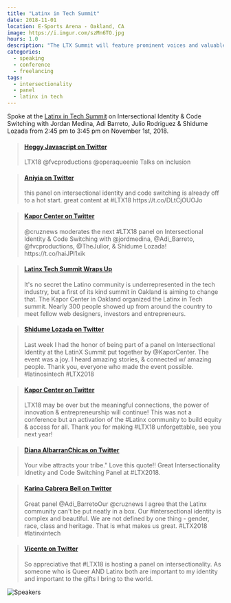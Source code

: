 ```yaml
---
title: "Latinx in Tech Summit"
date: 2018-11-01
location: E-Sports Arena - Oakland, CA
image: https://i.imgur.com/szMn6TO.jpg
hours: 1.0
description: "The LTX Summit will feature prominent voices and valuable curated programming, we will explore emerging tech, opportunities, access, advocacy, mindfulness, and identity."
categories:
  - speaking
  - conference
  - freelancing
tags:
  - intersectionality
  - panel
  - latinx in tech
---
```


Spoke at the [Latinx in Tech Summit](https://ltx-latinx-in-tech-summit.eventcreate.com/) on Intersectional Identity & Code Switching with Jordan Medina, Adi Barreto, Julio Rodriguez & Shidume Lozada from 2:45 pm to 3:45 pm on November 1st, 2018.

<blockquote class="embedly-card" data-card-controls="0"><h4><a href="https://twitter.com/heggyhere/status/1058116873311535104">Heggy Javascript on Twitter</a></h4><p>LTX18 @fvcproductions @operaqueenie Talks on inclusion</p></blockquote>
<script async src="//cdn.embedly.com/widgets/platform.js" charset="UTF-8"></script>

<blockquote class="embedly-card" data-card-controls="0"><h4><a href="https://twitter.com/operaqueenie/status/1058117519104331779">Aniyia on Twitter</a></h4><p>this panel on intersectional identity and code switching is already off to a hot start. great content at #LTX18 https://t.co/DLtCjOUOJo</p></blockquote>
<script async src="//cdn.embedly.com/widgets/platform.js" charset="UTF-8"></script>

<blockquote class="embedly-card" data-card-controls="0"><h4><a href="https://twitter.com/KaporCenter/status/1058117809660514304">Kapor Center on Twitter</a></h4><p>@cruznews moderates the next #LTX18 panel on Intersectional Identity &amp; Code Switching with @jordmedina, @Adi_Barreto, @fvcproductions, @TheJulior, &amp; Shidume Lozada! https://t.co/haiJPl1xik</p></blockquote>
<script async src="//cdn.embedly.com/widgets/platform.js" charset="UTF-8"></script>

<blockquote class="embedly-card" data-card-controls="0"><h4><a href="https://www.nbcbayarea.com/on-air/as-seen-on/Latinx-Tech-Summit-Wraps-Up_Bay-Area-499470651.html">Latinx Tech Summit Wraps Up</a></h4><p>It's no secret the Latino community is underrepresented in the tech industry, but a first of its kind summit in Oakland is aiming to change that. The Kapor Center in Oakland organized the Latinx in Tech summit. Nearly 300 people showed up from around the country to meet fellow web designers, investors and entrepreneurs.</p></blockquote>
<script async src="//cdn.embedly.com/widgets/platform.js" charset="UTF-8"></script>

<blockquote class="embedly-card" data-card-controls="0"><h4><a href="https://twitter.com/shidume/status/1060732915674308608">Shidume Lozada on Twitter</a></h4><p>Last week I had the honor of being part of a panel on Intersectional Identity at the LatinX Summit put together by @KaporCenter. The event was a joy. I heard amazing stories, &amp; connected w/ amazing people. Thank you, everyone who made the event possible. #latinosintech #LTX2018</p></blockquote>
<script async src="//cdn.embedly.com/widgets/platform.js" charset="UTF-8"></script>

<blockquote class="embedly-card" data-card-controls="0"><h4><a href="https://twitter.com/KaporCenter/status/1060226977783672833">Kapor Center on Twitter</a></h4><p>LTX18 may be over but the meaningful connections, the power of innovation &amp; entrepreneurship will continue! This was not a conference but an activation of the #Latinx community to build equity &amp; access for all. Thank you for making #LTX18 unforgettable, see you next year!</p></blockquote>
<script async src="//cdn.embedly.com/widgets/platform.js" charset="UTF-8"></script>

<blockquote class="embedly-card" data-card-controls="0"><h4><a href="https://twitter.com/DAlbarranChicas/status/1058133284087980032">Diana AlbarranChicas on Twitter</a></h4><p>Your vibe attracts your tribe." Love this quote!! Great Intersectionality Idnetity and Code Switching Panel at #LTX2018.</p></blockquote>
<script async src="//cdn.embedly.com/widgets/platform.js" charset="UTF-8"></script>

<blockquote class="embedly-card" data-card-controls="0"><h4><a href="https://twitter.com/KarinaCBell/status/1058123048816013312">Karina Cabrera Bell on Twitter</a></h4><p>Great panel @Adi_BarretoOur @cruznews I agree that the Latinx community can't be put neatly in a box. Our #intersectional identity is complex and beautiful. We are not defined by one thing - gender, race, class and heritage. That is what makes us great. #LTX2018 #latinxintech</p></blockquote>
<script async src="//cdn.embedly.com/widgets/platform.js" charset="UTF-8"></script>

<blockquote class="embedly-card" data-card-controls="0"><h4><a href="https://twitter.com/vicentespeaks/status/1058117535407587328">Vicente on Twitter</a></h4><p>So appreciative that #LTX18 is hosting a panel on intersectionality. As someone who is Queer AND Latinx both are important to my identity and important to the gifts I bring to the world.</p></blockquote>
<script async src="//cdn.embedly.com/widgets/platform.js" charset="UTF-8"></script>

![Speakers](https://i.imgur.com/tBzUMtu.jpg)
